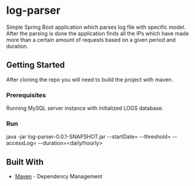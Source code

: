 # log-parser

Simple Spring Boot application which parses log file with specific model. After the parsing is done the application finds all the IPs which have made more than a certain amount of requests based on a given period and duration.

## Getting Started

After cloning the repo you will need to build the project with maven.

### Prerequisites

Running MySQL server instance with initialized LOGS database.

### Run

java -jar log-parser-0.0.1-SNAPSHOT.jar --startDate=<date in format yyyy-MM-dd.HH:mm:ss> --threshold=<number of requests> --accessLog=<path to file> --duration=<daily/hourly> 

## Built With

* [Maven](https://maven.apache.org/) - Dependency Management

